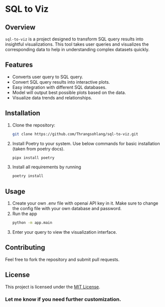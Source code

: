 # SQL to Viz

## Overview

`sql-to-viz` is a project designed to transform SQL query results into insightful visualizations. This tool takes user queries and visualizes the corresponding data to help in understanding complex datasets quickly.

## Features

- Converts user query to SQL query.
- Convert SQL query results into interactive plots.
- Easy integration with different SQL databases.
- Model will output best possible plots based on the data.
- Visualize data trends and relationships.

## Installation

1. Clone the repository:
   ```bash
   git clone https://github.com/Thrangsohlang/sql-to-viz.git
   ```
2. Install Poetry to your system. Use below commands for basic installation (taken from poetry docs).
   ```bash
   pipx install poetry
   ```
3. Install all requirements by running
   ```bash
   poetry install
   ```
## Usage
1. Create your own .env file with openai API key in it. Make sure to change the config file with your own database and password.
2. Run the app
   ```bash
   python -m app.main
   ```
3. Enter your query to view the  visualization interface.

## Contributing
Feel free to fork the repository and submit pull requests.

## License
This project is licensed under the [MIT License](./LICENSE).

### Let me know if you need further customization.
   
